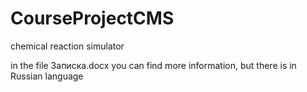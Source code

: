# CourseProjectCMS
chemical reaction simulator

in the file Записка.docx you can find more information, but there is in Russian language
